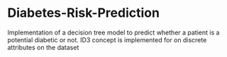 # Diabetes-Risk-Prediction
Implementation of a decision tree model to predict whether a patient is a potential diabetic or not. ID3 concept is implemented for on discrete attributes on the dataset
